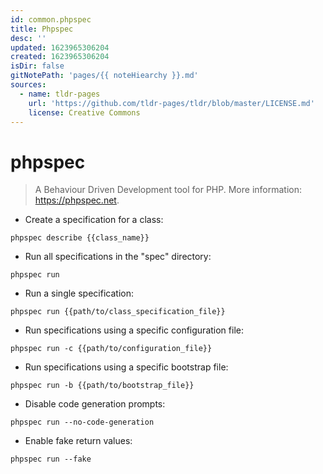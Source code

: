 ```yaml
---
id: common.phpspec
title: Phpspec
desc: ''
updated: 1623965306204
created: 1623965306204
isDir: false
gitNotePath: 'pages/{{ noteHiearchy }}.md'
sources:
  - name: tldr-pages
    url: 'https://github.com/tldr-pages/tldr/blob/master/LICENSE.md'
    license: Creative Commons
---
```

# phpspec

> A Behaviour Driven Development tool for PHP.
> More information: <https://phpspec.net>.

- Create a specification for a class:

`phpspec describe {{class_name}}`

- Run all specifications in the "spec" directory:

`phpspec run`

- Run a single specification:

`phpspec run {{path/to/class_specification_file}}`

- Run specifications using a specific configuration file:

`phpspec run -c {{path/to/configuration_file}}`

- Run specifications using a specific bootstrap file:

`phpspec run -b {{path/to/bootstrap_file}}`

- Disable code generation prompts:

`phpspec run --no-code-generation`

- Enable fake return values:

`phpspec run --fake`

